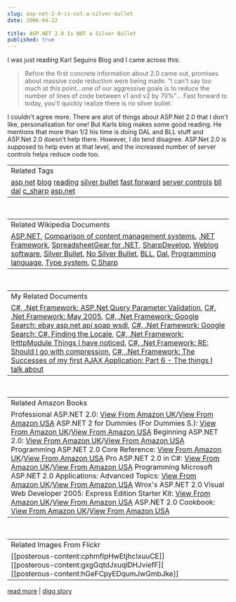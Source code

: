 ```yaml
---
slug: asp-net-2-0-is-not-a-silver-bullet
date: 2006-04-22
 
title: ASP.NET 2.0 Is NOT a Silver Bullet
published: true
---
```

I was just reading Karl Seguins Blog and I came across this:<br /><blockquote class="posterous_medium_quote">Before the first concrete information about 2.0 came out, promises about massive code reduction were being made.  "I can't say too much at this point...one of our aggressive goals is to reduce the number of lines of code between v1 and v2 by 70%"... Fast forward to today, you'll quickly realize there is no silver bullet.</blockquote><p />I couldn't agree more.  There are alot of things about ASP.Net 2.0 that I don't like, personalisation for one!  But Karls blog makes some good reading.  He mentions that more than 1/2 his time is doing DAL and BLL stuff and ASP.Net 2.0 doesn't help there.  However, I do tend disagree. ASP.Net 2.0 is supposed to help even at that level, and the increased number of server controls helps reduce code too.<p /><table class="TechnoratiHead TagHeader">
<tr><td>Related Tags</td></tr>
<tr class="Technorati"><td>
<a href="http://www.kinlan.co.uk/tag/asp%20net" class="Tag" rel="tag">asp net</a> <a href="http://www.kinlan.co.uk/tag/blog" class="Tag" rel="tag">blog</a> <a href="http://www.kinlan.co.uk/tag/reading" class="Tag" rel="tag">reading</a> <a href="http://www.kinlan.co.uk/tag/silver%20bullet" class="Tag" rel="tag">silver bullet</a> <a href="http://www.kinlan.co.uk/tag/fast%20forward" class="Tag" rel="tag">fast forward</a> <a href="http://www.kinlan.co.uk/tag/server%20controls" class="Tag" rel="tag">server controls</a> <a href="http://www.kinlan.co.uk/tag/bll" class="Tag" rel="tag">bll</a> <a href="http://www.kinlan.co.uk/tag/dal" class="Tag" rel="tag">dal</a> <a href="http://www.kinlan.co.uk/tag/c_sharp" class="Tag" rel="tag">c_sharp</a> <a href="http://www.kinlan.co.uk/tag/asp.net" class="Tag" rel="tag">asp.net</a>
</td></tr>
</table><br /><table class="TechnoratiHead TagHeader">
<tr><td>Related Wikipedia Documents</td></tr>
<tr class="Technorati"><td>
<a href="http://en.wikipedia.org/wiki/ASP.NET" class="Tag" rel="tag">ASP.NET</a>, <a href="http://en.wikipedia.org/wiki/Comparison_of_content_management_systems" class="Tag" rel="tag">Comparison of content management systems</a>, <a href="http://en.wikipedia.org/wiki/.NET_Framework" class="Tag" rel="tag">.NET Framework</a>, <a href="http://en.wikipedia.org/wiki/SpreadsheetGear_for_.NET" class="Tag" rel="tag">SpreadsheetGear for .NET</a>, <a href="http://en.wikipedia.org/wiki/SharpDevelop" class="Tag" rel="tag">SharpDevelop</a>, <a href="http://en.wikipedia.org/wiki/Weblog_software" class="Tag" rel="tag">Weblog software</a>, <a href="http://en.wikipedia.org/wiki/Silver_Bullet" class="Tag" rel="tag">Silver Bullet</a>, <a href="http://en.wikipedia.org/wiki/No_Silver_Bullet" class="Tag" rel="tag">No Silver Bullet</a>, <a href="http://en.wikipedia.org/wiki/BLL" class="Tag" rel="tag">BLL</a>, <a href="http://en.wikipedia.org/wiki/Dal" class="Tag" rel="tag">Dal</a>, <a href="http://en.wikipedia.org/wiki/Programming_language" class="Tag" rel="tag">Programming language</a>, <a href="http://en.wikipedia.org/wiki/Dynamic_typing" class="Tag" rel="tag">Type system</a>, <a href="http://en.wikipedia.org/wiki/C_Sharp_programming_language" class="Tag" rel="tag">C Sharp</a>
</td></tr>
</table><br /><table class="TechnoratiHead TagHeader">
<tr><td>My Related Documents</td></tr>
<tr class="Technorati"><td>
<a href="http://www.kinlan.co.uk/2005/05/aspnet-query-parameter-validation.html" class="Tag" rel="tag">C#, .Net Framework: ASP.Net Query Parameter Validation</a>, <a href="http://www.kinlan.co.uk/archive/2005_05_01_dotnet-and-stuff_archive.html" class="Tag" rel="tag">C#, .Net Framework: May 2005</a>, <a href="http://www.kinlan.co.uk/2006/03/google-search-ebay-aspnet-api-soap.html" class="Tag" rel="tag">C#, .Net Framework: Google Search: ebay asp.net api soap wsdl</a>, <a href="http://www.kinlan.co.uk/2006/03/google-search-c-finding-locale.html" class="Tag" rel="tag">C#, .Net Framework: Google Search: C#, Finding the Locale</a>, <a href="http://www.kinlan.co.uk/2005/05/ihttpmodule-things-i-have-noticed.html" class="Tag" rel="tag">C#, .Net Framework: IHttpModule Things I have noticed</a>, <a href="http://www.kinlan.co.uk/2005/10/re-should-i-go-with-compression.html" class="Tag" rel="tag">C#, .Net Framework: RE: Should I go with compression</a>, <a href="http://www.kinlan.co.uk/2005/08/successes-of-my-first-ajax_112453033298247439.html" class="Tag" rel="tag">C#, .Net Framework: The Successes of my first AJAX Application: Part 6 - The things I talk about</a>
</td></tr>
</table><br /><table class="TechnoratiHead TagHeader">
<tr><td>Related Amazon Books</td></tr>
<tr class="Technorati"><td>Professional ASP.NET 2.0: <a href="http://www.amazon.co.uk/exec/obidos/redirect?tag=cnetfra-21&amp;link_code=xm2&amp;camp=2025&amp;creative=165953&amp;path=http://www.amazon.co.uk/gp/redirect.html%253fASIN=0764576100%2526tag=cnetfra-21%2526lcode=xm2%2526cID=2025%2526ccmID=165953%2526location=/o/ASIN/0764576100%25253FSubscriptionId=0CM2PVF6VAHJQKW5G782" class="Tag" rel="tag">View From Amazon UK</a>/<a href="http://www.amazon.com/exec/obidos/redirect?tag=cnetfra-20&amp;link_code=xm2&amp;camp=2025&amp;creative=165953&amp;path=http://www.amazon.com/gp/redirect.html%253fASIN=0764576100%2526tag=cnetfra-20%2526lcode=xm2%2526cID=2025%2526ccmID=165953%2526location=/o/ASIN/0764576100%25253FSubscriptionId=0CM2PVF6VAHJQKW5G782" class="Tag" rel="tag">View From Amazon USA</a> ASP.NET 2 for Dummies (For Dummies S.): <a href="http://www.amazon.co.uk/exec/obidos/redirect?tag=cnetfra-21&amp;link_code=xm2&amp;camp=2025&amp;creative=165953&amp;path=http://www.amazon.co.uk/gp/redirect.html%253fASIN=076457907X%2526tag=cnetfra-21%2526lcode=xm2%2526cID=2025%2526ccmID=165953%2526location=/o/ASIN/076457907X%25253FSubscriptionId=0CM2PVF6VAHJQKW5G782" class="Tag" rel="tag">View From Amazon UK</a>/<a href="http://www.amazon.com/exec/obidos/redirect?tag=cnetfra-20&amp;link_code=xm2&amp;camp=2025&amp;creative=165953&amp;path=http://www.amazon.com/gp/redirect.html%253fASIN=076457907X%2526tag=cnetfra-20%2526lcode=xm2%2526cID=2025%2526ccmID=165953%2526location=/o/ASIN/076457907X%25253FSubscriptionId=0CM2PVF6VAHJQKW5G782" class="Tag" rel="tag">View From Amazon USA</a> Beginning ASP.NET 2.0: <a href="http://www.amazon.co.uk/exec/obidos/redirect?tag=cnetfra-21&amp;link_code=xm2&amp;camp=2025&amp;creative=165953&amp;path=http://www.amazon.co.uk/gp/redirect.html%253fASIN=0764588508%2526tag=cnetfra-21%2526lcode=xm2%2526cID=2025%2526ccmID=165953%2526location=/o/ASIN/0764588508%25253FSubscriptionId=0CM2PVF6VAHJQKW5G782" class="Tag" rel="tag">View From Amazon UK</a>/<a href="http://www.amazon.com/exec/obidos/redirect?tag=cnetfra-20&amp;link_code=xm2&amp;camp=2025&amp;creative=165953&amp;path=http://www.amazon.com/gp/redirect.html%253fASIN=0764588508%2526tag=cnetfra-20%2526lcode=xm2%2526cID=2025%2526ccmID=165953%2526location=/o/ASIN/0764588508%25253FSubscriptionId=0CM2PVF6VAHJQKW5G782" class="Tag" rel="tag">View From Amazon USA</a> Programming ASP.NET 2.0 Core Reference: <a href="http://www.amazon.co.uk/exec/obidos/redirect?tag=cnetfra-21&amp;link_code=xm2&amp;camp=2025&amp;creative=165953&amp;path=http://www.amazon.co.uk/gp/redirect.html%253fASIN=0735621764%2526tag=cnetfra-21%2526lcode=xm2%2526cID=2025%2526ccmID=165953%2526location=/o/ASIN/0735621764%25253FSubscriptionId=0CM2PVF6VAHJQKW5G782" class="Tag" rel="tag">View From Amazon UK</a>/<a href="http://www.amazon.com/exec/obidos/redirect?tag=cnetfra-20&amp;link_code=xm2&amp;camp=2025&amp;creative=165953&amp;path=http://www.amazon.com/gp/redirect.html%253fASIN=0735621764%2526tag=cnetfra-20%2526lcode=xm2%2526cID=2025%2526ccmID=165953%2526location=/o/ASIN/0735621764%25253FSubscriptionId=0CM2PVF6VAHJQKW5G782" class="Tag" rel="tag">View From Amazon USA</a> Pro ASP.NET 2.0 in C#: <a href="http://www.amazon.co.uk/exec/obidos/redirect?tag=cnetfra-21&amp;link_code=xm2&amp;camp=2025&amp;creative=165953&amp;path=http://www.amazon.co.uk/gp/redirect.html%253fASIN=1590594967%2526tag=cnetfra-21%2526lcode=xm2%2526cID=2025%2526ccmID=165953%2526location=/o/ASIN/1590594967%25253FSubscriptionId=0CM2PVF6VAHJQKW5G782" class="Tag" rel="tag">View From Amazon UK</a>/<a href="http://www.amazon.com/exec/obidos/redirect?tag=cnetfra-20&amp;link_code=xm2&amp;camp=2025&amp;creative=165953&amp;path=http://www.amazon.com/gp/redirect.html%253fASIN=1590594967%2526tag=cnetfra-20%2526lcode=xm2%2526cID=2025%2526ccmID=165953%2526location=/o/ASIN/1590594967%25253FSubscriptionId=0CM2PVF6VAHJQKW5G782" class="Tag" rel="tag">View From Amazon USA</a> Programming Microsoft ASP.NET 2.0 Applications: Advanced Topics: <a href="http://www.amazon.co.uk/exec/obidos/redirect?tag=cnetfra-21&amp;link_code=xm2&amp;camp=2025&amp;creative=165953&amp;path=http://www.amazon.co.uk/gp/redirect.html%253fASIN=0735621772%2526tag=cnetfra-21%2526lcode=xm2%2526cID=2025%2526ccmID=165953%2526location=/o/ASIN/0735621772%25253FSubscriptionId=0CM2PVF6VAHJQKW5G782" class="Tag" rel="tag">View From Amazon UK</a>/<a href="http://www.amazon.com/exec/obidos/redirect?tag=cnetfra-20&amp;link_code=xm2&amp;camp=2025&amp;creative=165953&amp;path=http://www.amazon.com/gp/redirect.html%253fASIN=0735621772%2526tag=cnetfra-20%2526lcode=xm2%2526cID=2025%2526ccmID=165953%2526location=/o/ASIN/0735621772%25253FSubscriptionId=0CM2PVF6VAHJQKW5G782" class="Tag" rel="tag">View From Amazon USA</a> Wrox's ASP.NET 2.0 Visual Web Developer 2005: Express Edition Starter Kit: <a href="http://www.amazon.co.uk/exec/obidos/redirect?tag=cnetfra-21&amp;link_code=xm2&amp;camp=2025&amp;creative=165953&amp;path=http://www.amazon.co.uk/gp/redirect.html%253fASIN=0764588079%2526tag=cnetfra-21%2526lcode=xm2%2526cID=2025%2526ccmID=165953%2526location=/o/ASIN/0764588079%25253FSubscriptionId=0CM2PVF6VAHJQKW5G782" class="Tag" rel="tag">View From Amazon UK</a>/<a href="http://www.amazon.com/exec/obidos/redirect?tag=cnetfra-20&amp;link_code=xm2&amp;camp=2025&amp;creative=165953&amp;path=http://www.amazon.com/gp/redirect.html%253fASIN=0764588079%2526tag=cnetfra-20%2526lcode=xm2%2526cID=2025%2526ccmID=165953%2526location=/o/ASIN/0764588079%25253FSubscriptionId=0CM2PVF6VAHJQKW5G782" class="Tag" rel="tag">View From Amazon USA</a> ASP.NET 2.0 Cookbook: <a href="http://www.amazon.co.uk/exec/obidos/redirect?tag=cnetfra-21&amp;link_code=xm2&amp;camp=2025&amp;creative=165953&amp;path=http://www.amazon.co.uk/gp/redirect.html%253fASIN=0596100647%2526tag=cnetfra-21%2526lcode=xm2%2526cID=2025%2526ccmID=165953%2526location=/o/ASIN/0596100647%25253FSubscriptionId=0CM2PVF6VAHJQKW5G782" class="Tag" rel="tag">View From Amazon UK</a>/<a href="http://www.amazon.com/exec/obidos/redirect?tag=cnetfra-20&amp;link_code=xm2&amp;camp=2025&amp;creative=165953&amp;path=http://www.amazon.com/gp/redirect.html%253fASIN=0596100647%2526tag=cnetfra-20%2526lcode=xm2%2526cID=2025%2526ccmID=165953%2526location=/o/ASIN/0596100647%25253FSubscriptionId=0CM2PVF6VAHJQKW5G782" class="Tag" rel="tag">View From Amazon USA</a>
</td></tr>
</table><br /><table class="TechnoratiHead TagHeader">
<tr><td>Related Images From Flickr</td></tr>
<tr class="Technorati"><td>
<span style="float: left;">[[posterous-content:cphmflpHwEtjhcIxuuCE]]</span><span style="float: left;">[[posterous-content:gxgGqtdJxuqlDHJviefF]]</span><span style="float: left;">[[posterous-content:hGeFCpyEDqumJwGmbJke]]</span>
</td></tr>
</table><p /><a href="http://codebetter.com/blogs/karlseguin/archive/2006/04/20/143118.aspx">read more</a> | <a href="http://digg.com/programming/ASP.NET_2.0_Is_NOT_a_Silver_Bullet">digg story</a>

